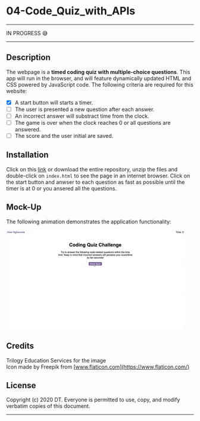 # 04-Code_Quiz_with_APIs
---
  
  IN PROGRESS   :sweat_smile:

---

## Description 
The webpage is a __timed coding quiz with multiple-choice questions__. This app will run in the browser, and will feature dynamically updated HTML and CSS powered by JavaScript code.
The following criteria are required for this website:
- [X] A start button will starts a timer.  
- [ ] The user is presented a new question after each answer.  
- [ ] An incorrect answer will substract time from the clock.  
- [ ] The game is over when the clock reaches 0 or all questions are answered.  
- [ ] The score and the user initial are saved.  

## Installation

Click on this [link] or download the entire repository, unzip the files and double-click on `index.html` to see the page in an internet browser.
 Click on the start button and anwser to each question as fast as possible until the timer is at 0 or you ansered all the questions.

## Mock-Up

The following animation demonstrates the application functionality:

![code quiz](./assets/images/04-web-apis-homework-demo.gif)

## Credits

Trilogy Education Services for the image  
Icon made by Freepik from [www.flaticon.com](https://www.flaticon.com/)


## License

Copyright (c) 2020 DT. Everyone is permitted to use, copy, and modify verbatim copies of this document.

---
[link]: https://delph-sunny.github.io/04-Code_Quiz_with_APIs/
